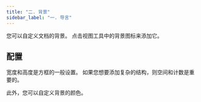 ```yaml
---
title: "二. 背景"
sidebar_label: "一. 导言"
---
```



您可以自定义文档的背景。 点击视图工具中的背景图标来添加它。

## 配置

宽度和高度是方框的一般设置。 如果您想要添加复杂的结构，则空间和计数是重要的。

此外，您可以自定义背景的颜色。
